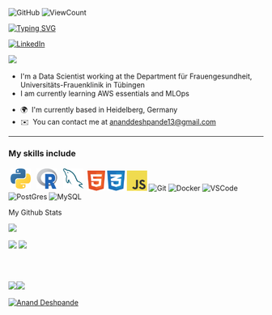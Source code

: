 ![GitHub](https://img.shields.io/github/license/dnanad/dnanad)
![ViewCount](https://bit.ly/dnanad-visits)
                    
<p align="left">
<a href="https://github.com/dnanad">
    <img src="https://readme-typing-svg.demolab.com?font=Georgia&size=18&duration=2000&pause=100&multiline=true&width=500&height=95&lines=Anand+Deshpande;Data+Scientist;Masters+in+Mathematics;AI+%7CMachine+Learning" alt="Typing SVG" />
</a>

<!-- <img align="right" alt="GIF" height="160px" src="https://media.giphy.com/media/Ah3zHH7hvsSB2/giphy.gif" /> -->

[![LinkedIn](https://img.shields.io/badge/LinkedIn-0077B5?style=flat&logo=linkedin&logoColor=white)](https://www.linkedin.com/in/anandbd/)
	
<a href="https://github.com/dnanad">
    <img src="https://github-stats-alpha.vercel.app/api?username=dnanad&cc=22272e&tc=37BCF6&ic=fff&bc=0000">
</a>

- I'm a Data Scientist working at the Department für Frauengesundheit, Universitäts-Frauenklinik in Tübingen
- I am currently learning AWS essentials and MLOps

*   🌍  I'm currently based in Heidelberg, Germany
*   ✉️  You can contact me at [ananddeshpande13@gmail.com](mailto:ananddeshpande13@gmail.com) 

---
<p align="left">
	
### My skills include

<p align="left">
	<img title="Python" alt="Python" src="https://raw.githubusercontent.com/dnanad/dnanad/master/assets/python.svg" width="40" height="40" style="vertical-align:down; margin:4px"/>
	<img title="R" alt="linux" src="https://raw.githubusercontent.com/dnanad/dnanad/master/assets/r-lang.svg" width="40" height="40" style="vertical-align:down; margin:4px"/>
	<img title="MySQL" alt="MySQL" src="https://raw.githubusercontent.com/dnanad/dnanad/master/assets/mysql.svg" width="40" height="40" style="vertical-align:down; margin:4px"/>
	<a margin="10" href="https://developer.mozilla.org/en-US/docs/Web/HTML" target="_blank"><img title="HTML" alt="HTML" margin="10px" height="40" src="https://raw.githubusercontent.com/dnanad/dnanad/master/assets/html.svg" alt="html"></a>
       <a margin="10" href="https://developer.mozilla.org/en-US/docs/Web/CSS" target="_blank"><img title="CSS" alt="CSS" margin="10px" height="40" src="https://raw.githubusercontent.com/dnanad/dnanad/master/assets/css.svg" alt="css"></a>
       <a margin="10" href="https://developer.mozilla.org/en-US/docs/Web/JavaScript" target="_blank"><img title="JavaScript" alt="JavaScript" margin="10px" height="40" src="https://raw.githubusercontent.com/dnanad/dnanad/master/assets/javascript.svg" alt="javascript"></a>
<!-- 	<img title="latex" alt="latex" src="https://raw.githubusercontent.com/dnanad/dnanad/master/assets/latex.png" width="70" height="40" style="vertical-align:down; margin:4px"/> -->
<img title="Git" alt="Git" src="https://camo.githubusercontent.com/2297aeb5bcb2b38bb190fcae27e1bf9b0fe08699446c23d48585443881bce4c3/68747470733a2f2f63646e2e69636f6e73636f75742e636f6d2f69636f6e2f667265652f706e672d3132382f6769742d31382d313137353231392e706e67" width="40" height="40" style="vertical-align:down; margin:4px>

<img height="40" src="https://user-images.githubusercontent.com/25181517/192158606-7c2ef6bd-6e04-47cf-b5bc-da2797cb5bda.png" alt="bash" title="bash" />
<img height="40" src="https://user-images.githubusercontent.com/25181517/117207330-263ba280-adf4-11eb-9b97-0ac5b40bc3be.png" alt="Docker" title="Docker" />

<img height="40" src="https://user-images.githubusercontent.com/25181517/192108891-d86b6220-e232-423a-bf5f-90903e6887c3.png" alt="VSCode" title="VSCode" />

<img height="40" src="https://user-images.githubusercontent.com/25181517/117208740-bfb78400-adf5-11eb-97bb-09072b6bedfc.png" alt="PostGres" title="PostGres" />
<img height="40" src="https://user-images.githubusercontent.com/25181517/183896128-ec99105a-ec1a-4d85-b08b-1aa1620b2046.png" alt="MySQL" title="MySQL" />
<br/>

</p>

My Github Stats

![](http://github-profile-summary-cards.vercel.app/api/cards/profile-details?username=dnanad&theme=dracula) 

![](http://github-profile-summary-cards.vercel.app/api/cards/repos-per-language?username=dnanad&theme=dracula) 
![](http://github-profile-summary-cards.vercel.app/api/cards/most-commit-language?username=dnanad&theme=dracula)


<div align="center">
<br />
<br />
<!--<img src="https://github-readme-stats.vercel.app/api/top-langs/?username=dnanad&layout=compact&theme=dark&bg_color=0A0A0A" alt="Anand Deshpande's Top Languages"/>-->

														

<div align="left">

<!-- ## &#x1f4c8; GitHub Stats -->
<!-- <a href="https://github.com/dnanad/dnanad">
  <img align="center" src="https://github-readme-stats.vercel.app/api/top-langs/?username=dnanad&hide=java,html,tex&&line_height=20&title_color=7A7ADB&icon_color=2234AE&text_color=D3D3D3&bg_color=0,000000,130F40"/>
</a>
</br> -->
</p>
<!--<img align="center" src="https://github-readme-stats.vercel.app/api?username=dnanad&include_all_commits=true&count_private=true&show_icons=true&line_height=20&title_color=7A7ADB&icon_color=2234AE&text_color=D3D3D3&bg_color=0,000000,130F40" alt="Anand's Github Stats"> -->

<a href="https://github.com/dnanad">
<img align="left" src="https://github-readme-streak-stats.herokuapp.com/?user=dnanad&theme=blueberry" /> 
</a>
</p>

<img src="https://user-images.githubusercontent.com/73097560/115834477-dbab4500-a447-11eb-908a-139a6edaec5c.gif"></a>

<p align="left">
<a href="https://github.com/dnanad"><img src="https://github-profile-summary-cards.vercel.app/api/cards/profile-details?username=dnanad&theme=tokyonight&hide_border=true"  width="520" alt="Anand Deshpande"/></a> 

<!--
<br>
Currently Coding & Listening to:

[![spotify-github-profile](https://spotify-github-profile.vercel.app/api/view?uid=31oolpgkzy2xthip4dac6gcfm42m&cover_image=true&theme=novatorem&show_offline=false&background_color=121212)](https://github.com/dnanad/spotify-github-profile)
-->
